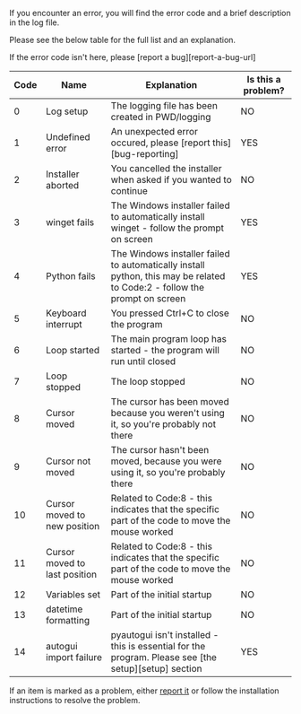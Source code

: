 If you encounter an error, you will find the error code and a brief description in the log file.

Please see the below table for the full list and an explanation.

If the error code isn't here, please [report a bug][report-a-bug-url]

|Code   |Name   |Explanation   |Is this a problem?|
|---|---|---|---|
|0   |Log setup   |The logging file has been created in PWD/logging   | NO|
|1  |Undefined error   |An unexpected error occured, please [report this][bug-reporting]   |YES|
|2  |Installer aborted | You cancelled the installer when asked if you wanted to continue  |NO|
|3  |winget fails   |The Windows installer failed to automatically install winget - follow the prompt on screen   |  YES|
|4  |Python fails   |The Windows installer failed to automatically install python, this may be related to Code:2 - follow the prompt on screen   | YES|
|5   |Keyboard interrupt   |You pressed Ctrl+C to close the program   |NO|
|6   |Loop started   |The main program loop has started - the program will run until closed   |NO|
|7   |Loop stopped   |The loop stopped  |NO|
|8   |Cursor moved   |The cursor has been moved because you weren't using it, so you're probably not there   |NO|
|9   |Cursor not moved   |The cursor hasn't been moved, because you were using it, so you're probably there   |NO|
|10   |Cursor moved to new position   |Related to Code:8 - this indicates that the specific part of the code to move the mouse worked   |NO|
|11  |Cursor moved to last position   |Related to Code:8 - this indicates that the specific part of the code to move the mouse worked   |NO|
|12   |Variables set   |Part of the initial startup   |NO|
|13   |datetime formatting   |Part of the initial startup   |NO|
|14   |autogui import failure   |pyautogui isn't installed - this is essential for the program. Please see [the setup][setup] section   |YES|

If an item is marked as a problem, either [report it](https://nyxtryx.github.io/mouse-mover/guides/report-a-bug) or follow the installation instructions to resolve the problem.